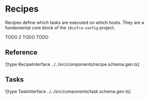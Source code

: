 # Recipes

Recipes define which tasks are executed on which hosts. They are a fundamental core block of the `10infra-config` project.

TODO 2
TODO
TODO

## Reference

![type RecipeInterface ../../src/components/recipe.schema.gen.ts]

## Tasks

![type TaskInterface ../../src/components/task.schema.gen.ts]
